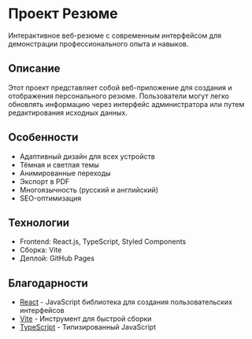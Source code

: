 # Проект Резюме

Интерактивное веб-резюме с современным интерфейсом для демонстрации профессионального опыта и навыков.

## Описание

Этот проект представляет собой веб-приложение для создания и отображения персонального резюме. Пользователи могут легко обновлять информацию через интерфейс администратора или путем редактирования исходных данных.

## Особенности

- Адаптивный дизайн для всех устройств
- Тёмная и светлая темы
- Анимированные переходы
- Экспорт в PDF
- Многоязычность (русский и английский)
- SEO-оптимизация

## Технологии

- Frontend: React.js, TypeScript, Styled Components
- Сборка: Vite
- Деплой: GitHub Pages

## Благодарности

- [React](https://reactjs.org/) - JavaScript библиотека для создания пользовательских интерфейсов
- [Vite](https://vitejs.dev/) - Инструмент для быстрой сборки
- [TypeScript](https://www.typescriptlang.org/) - Типизированный JavaScript

